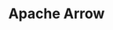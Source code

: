 ---
codehost: https://github.com/https://github.com/apache/arrow
logohandle: apache_arrow
sort: arrow
tags:
- apache
title: Apache Arrow
website: https://arrow.apache.org/
---